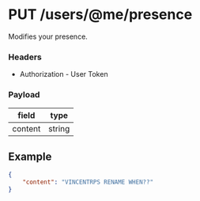 # PUT /users/@me/presence
Modifies your presence.

### Headers

* Authorization - User Token

### Payload

| field     | type      |
| --------- | --------- |
| content   | string    |

## Example

```json
{
    "content": "VINCENTRPS RENAME WHEN??"
}
```
